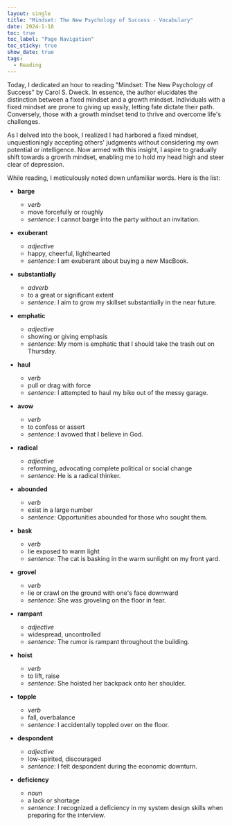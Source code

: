 ```yaml
---
layout: single
title: "Mindset: The New Psychology of Success - Vocabulary"
date: 2024-1-18
toc: true
toc_label: "Page Navigation"
toc_sticky: true
show_date: true
tags:
  - Reading
---
```

Today, I dedicated an hour to reading "Mindset: The New Psychology of Success" by Carol S. Dweck. In essence, the author elucidates the distinction between a fixed mindset and a growth mindset. Individuals with a fixed mindset are prone to giving up easily, letting fate dictate their path. Conversely, those with a growth mindset tend to thrive and overcome life's challenges.

As I delved into the book, I realized I had harbored a fixed mindset, unquestioningly accepting others' judgments without considering my own potential or intelligence. Now armed with this insight, I aspire to gradually shift towards a growth mindset, enabling me to hold my head high and steer clear of depression.

While reading, I meticulously noted down unfamiliar words. Here is the list:

- **barge**
  - *verb*
  - move forcefully or roughly
  - *sentence*: I cannot barge into the party without an invitation.
  
- **exuberant**
  - *adjective*
  - happy, cheerful, lighthearted
  - *sentence*: I am exuberant about buying a new MacBook.

- **substantially**
  - *adverb*
  - to a great or significant extent
  - *sentence*: I aim to grow my skillset substantially in the near future.

- **emphatic**
  - *adjective*
  - showing or giving emphasis
  - *sentence*: My mom is emphatic that I should take the trash out on Thursday.

- **haul**
  - *verb*
  - pull or drag with force
  - *sentence*: I attempted to haul my bike out of the messy garage.

- **avow**
  - *verb*
  - to confess or assert
  - *sentence*: I avowed that I believe in God.

- **radical**
  - *adjective*
  - reforming, advocating complete political or social change
  - *sentence*: He is a radical thinker.

- **abounded**
  - *verb*
  - exist in a large number
  - *sentence*: Opportunities abounded for those who sought them.

- **bask**
  - *verb*
  - lie exposed to warm light
  - *sentence*: The cat is basking in the warm sunlight on my front yard.

- **grovel**
  - *verb*
  - lie or crawl on the ground with one's face downward
  - *sentence*: She was groveling on the floor in fear.

- **rampant**
  - *adjective*
  - widespread, uncontrolled
  - *sentence*: The rumor is rampant throughout the building.

- **hoist**
  - *verb*
  - to lift, raise
  - *sentence*: She hoisted her backpack onto her shoulder.

- **topple**
  - *verb*
  - fall, overbalance
  - *sentence*: I accidentally toppled over on the floor.

- **despondent**
  - *adjective*
  - low-spirited, discouraged
  - *sentence*: I felt despondent during the economic downturn.

- **deficiency**
  - *noun*
  - a lack or shortage
  - *sentence*: I recognized a deficiency in my system design skills when preparing for the interview.

